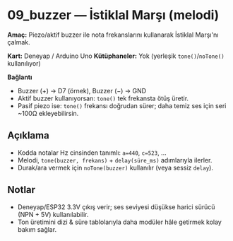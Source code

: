# 09_buzzer — İstiklal Marşı (melodi)
**Amaç:** Piezo/aktif buzzer ile nota frekanslarını kullanarak İstiklal Marşı'nı çalmak.

**Kart:** Deneyap / Arduino Uno
**Kütüphaneler:** Yok (yerleşik `tone()`/`noTone()` kullanılıyor)

**Bağlantı**
- Buzzer (+) → D7 (örnek), Buzzer (−) → GND
- Aktif buzzer kullanıyorsan: `tone()` tek frekansta ötüş üretir.
- Pasif piezo ise: `tone()` frekansı doğrudan sürer; daha temiz ses için seri ~100Ω ekleyebilirsin.

## Açıklama
- Kodda notalar Hz cinsinden tanımlı: `a=440`, `c=523`, ...  
- Melodi, `tone(buzzer, frekans)` + `delay(süre_ms)` adımlarıyla ilerler.  
- Durak/ara vermek için `noTone(buzzer)` kullanılır (veya sessiz `delay`).

## Notlar
- Deneyap/ESP32 3.3V çıkış verir; ses seviyesi düşükse harici sürücü (NPN + 5V) kullanılabilir.
- Ton üretimini dizi & süre tablolarıyla daha modüler hâle getirmek kolay bakım sağlar.
